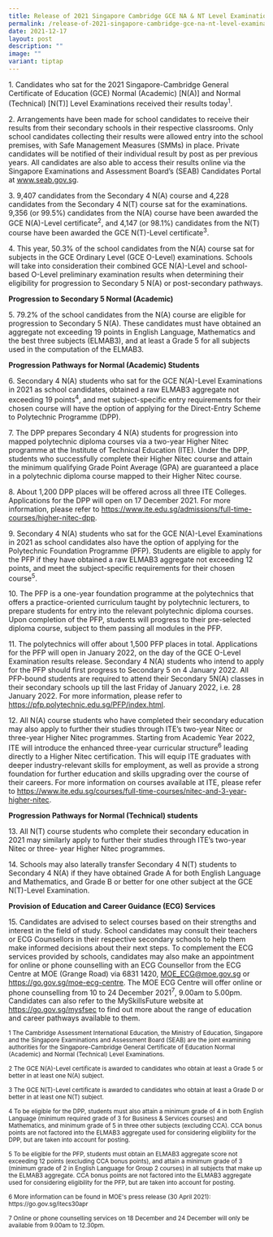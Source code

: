 ```yaml
---
title: Release of 2021 Singapore Cambridge GCE NA & NT Level Examination Results
permalink: /release-of-2021-singapore-cambridge-gce-na-nt-level-examination-results/
date: 2021-12-17
layout: post
description: ""
image: ""
variant: tiptap
---
```

<p>1. Candidates who sat for the 2021 Singapore-Cambridge General Certificate
of Education (GCE) Normal (Academic) [N(A)] and Normal (Technical) [N(T)]
Level Examinations received their results today<sup>1</sup>.</p>
<p>2. Arrangements have been made for school candidates to receive their
results from their secondary schools in their respective classrooms. Only
school candidates collecting their results were allowed entry into the
school premises, with Safe Management Measures (SMMs) in place. Private
candidates will be notified of their individual result by post as per previous
years. All candidates are also able to access their results online via
the Singapore Examinations and Assessment Board’s (SEAB) Candidates Portal
at <a href="https://www.seab.gov.sg/" rel="noopener noreferrer nofollow" target="_blank"><u>www.seab.gov.sg</u></a>.</p>
<p>3. 9,407 candidates from the Secondary 4 N(A) course and 4,228 candidates
from the Secondary 4 N(T) course sat for the examinations. 9,356 (or 99.5%)
candidates from the N(A) course have been awarded the GCE N(A)-Level certificate<sup>2</sup>,
and 4,147 (or 98.1%) candidates from the N(T) course have been awarded
the GCE N(T)-Level certificate<sup>3</sup>.</p>
<p>4. This year, 50.3% of the school candidates from the N(A) course sat
for subjects in the GCE Ordinary Level (GCE O-Level) examinations. Schools
will take into consideration their combined GCE N(A)-Level and school-based
O-Level preliminary examination results when determining their eligibility
for progression to Secondary 5 N(A) or post-secondary pathways.</p>
<p><strong>Progression to Secondary 5 Normal (Academic)</strong>
</p>
<p>5. 79.2% of the school candidates from the N(A) course are eligible for
progression to Secondary 5 N(A). These candidates must have obtained an
aggregate not exceeding 19 points in English Language, Mathematics and
the best three subjects (ELMAB3), and at least a Grade 5 for all subjects
used in the computation of the ELMAB3.</p>
<p><strong>Progression Pathways for Normal (Academic) Students</strong>
</p>
<p>6. Secondary 4 N(A) students who sat for the GCE N(A)-Level Examinations
in 2021 as school candidates, obtained a raw ELMAB3 aggregate not exceeding
19 points<sup>4</sup>, and met subject-specific entry requirements for
their chosen course will have the option of applying for the Direct-Entry
Scheme to Polytechnic Programme (DPP).</p>
<p>7. The DPP prepares Secondary 4 N(A) students for progression into mapped
polytechnic diploma courses via a two-year Higher Nitec programme at the
Institute of Technical Education (ITE). Under the DPP, students who successfully
complete their Higher Nitec course and attain the minimum qualifying Grade
Point Average (GPA) are guaranteed a place in a polytechnic diploma course
mapped to their Higher Nitec course.</p>
<p>8. About 1,200 DPP places will be offered across all three ITE Colleges.
Applications for the DPP will open on 17 December 2021. For more information,
please refer to <a href="https://www.seab.gov.sg/" rel="noopener noreferrer nofollow" target="_blank"><u>https://www.ite.edu.sg/admissions/full-time-courses/higher-nitec-dpp</u></a>.</p>
<p>9. Secondary 4 N(A) students who sat for the GCE N(A)-Level Examinations
in 2021 as school candidates also have the option of applying for the Polytechnic
Foundation Programme (PFP). Students are eligible to apply for the PFP
if they have obtained a raw ELMAB3 aggregate not exceeding 12 points, and
meet the subject-specific requirements for their chosen course<sup>5</sup>.</p>
<p>10. The PFP is a one-year foundation programme at the polytechnics that
offers a practice-oriented curriculum taught by polytechnic lecturers,
to prepare students for entry into the relevant polytechnic diploma courses.
Upon completion of the PFP, students will progress to their pre-selected
diploma course, subject to them passing all modules in the PFP.</p>
<p>11. The polytechnics will offer about 1,500 PFP places in total. Applications
for the PFP will open in January 2022, on the day of the GCE O-Level Examination
results release. Secondary 4 N(A) students who intend to apply for the
PFP should first progress to Secondary 5 on 4 January 2022. All PFP-bound
students are required to attend their Secondary 5N(A) classes in their
secondary schools up till the last Friday of January 2022, i.e. 28 January
2022. For more information, please refer to <a href="https://www.seab.gov.sg/" rel="noopener noreferrer nofollow" target="_blank"><u>https://pfp.polytechnic.edu.sg/PFP/index.html</u></a>.</p>
<p>12. All N(A) course students who have completed their secondary education
may also apply to further their studies through ITE’s two-year Nitec or
three-year Higher Nitec programmes. Starting from Academic Year 2022, ITE
will introduce the enhanced three-year curricular structure<sup>6</sup> leading
directly to a Higher Nitec certification. This will equip ITE graduates
with deeper industry-relevant skills for employment, as well as provide
a strong foundation for further education and skills upgrading over the
course of their careers. For more information on courses available at ITE,
please refer to <a href="https://www.seab.gov.sg/" rel="noopener noreferrer nofollow" target="_blank"><u>https://www.ite.edu.sg/courses/full-time-courses/nitec-and-3-year-higher-nitec</u></a>.</p>
<p><strong>Progression Pathways for Normal (Technical) students</strong>
</p>
<p>13. All N(T) course students who complete their secondary education in
2021 may similarly apply to further their studies through ITE’s two-year
Nitec or three- year Higher Nitec programmes.</p>
<p>14. Schools may also laterally transfer Secondary 4 N(T) students to Secondary
4 N(A) if they have obtained Grade A for both English Language and Mathematics,
and Grade B or better for one other subject at the GCE N(T)-Level Examination.</p>
<p><strong>Provision of Education and Career Guidance (ECG) Services</strong>
</p>
<p>15. Candidates are advised to select courses based on their strengths
and interest in the field of study. School candidates may consult their
teachers or ECG Counsellors in their respective secondary schools to help
them make informed decisions about their next steps. To complement the
ECG services provided by schools, candidates may also make an appointment
for online or phone counselling with an ECG Counsellor from the ECG Centre
at MOE (Grange Road) via 6831 1420, <a href="https://www.seab.gov.sg/" rel="noopener noreferrer nofollow" target="_blank"><u>MOE_ECG@moe.gov.sg</u></a> or <a href="https://www.seab.gov.sg/" rel="noopener noreferrer nofollow" target="_blank"><u>https://go.gov.sg/moe-ecg-centre</u></a>.
The MOE ECG Centre will offer online or phone counselling from 10 to 24
December 2021<sup>7</sup>, 9.00am to 5.00pm. Candidates can also refer
to the MySkillsFuture website at <a href="https://www.seab.gov.sg/" rel="noopener noreferrer nofollow" target="_blank"><u>https://go.gov.sg/mysfsec</u></a> to
find out more about the range of education and career pathways available
to them.</p>
<p><sup>1 The Cambridge Assessment International Education, the Ministry of Education, Singapore and the Singapore Examinations and Assessment Board (SEAB) are the joint examining authorities for the Singapore-Cambridge General Certificate of Education Normal (Academic) and Normal (Technical) Level Examinations.</sup>
</p>
<p><sup>2 The GCE N(A)-Level certificate is awarded to candidates who obtain at least a Grade 5 or better in at least one N(A) subject.</sup>
</p>
<p><sup>3 The GCE N(T)-Level certificate is awarded to candidates who obtain at least a Grade D or better in at least one N(T) subject.</sup>
</p>
<p><sup>4 To be eligible for the DPP, students must also attain a minimum grade of 4 in both English Language (minimum required grade of 3 for Business &amp; Services courses) and Mathematics, and minimum grade of 5 in three other subjects (excluding CCA). CCA bonus points are not factored into the ELMAB3 aggregate used for considering eligibility for the DPP, but are taken into account for posting.</sup>
</p>
<p><sup>5 To be eligible for the PFP, students must obtain an ELMAB3 aggregate score not exceeding 12 points (excluding CCA bonus points), and attain a minimum grade of 3 (minimum grade of 2 in English Language for Group 2 courses) in all subjects that make up the ELMAB3 aggregate. CCA bonus points are not factored into the ELMAB3 aggregate used for considering eligibility for the PFP, but are taken into account for posting.</sup>
</p>
<p><sup>6 More information can be found in MOE's press release (30 April 2021): https://go.gov.sg/itecs30apr</sup>
</p>
<p><sup>7 Online or phone counselling services on 18 December and 24 December will only be available from 9.00am to 12.30pm.</sup>
</p>
<p></p>